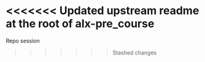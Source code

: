 <<<<<<< Updated upstream
readme at the root of alx-pre_course
=======
Repo session
>>>>>>> Stashed changes

